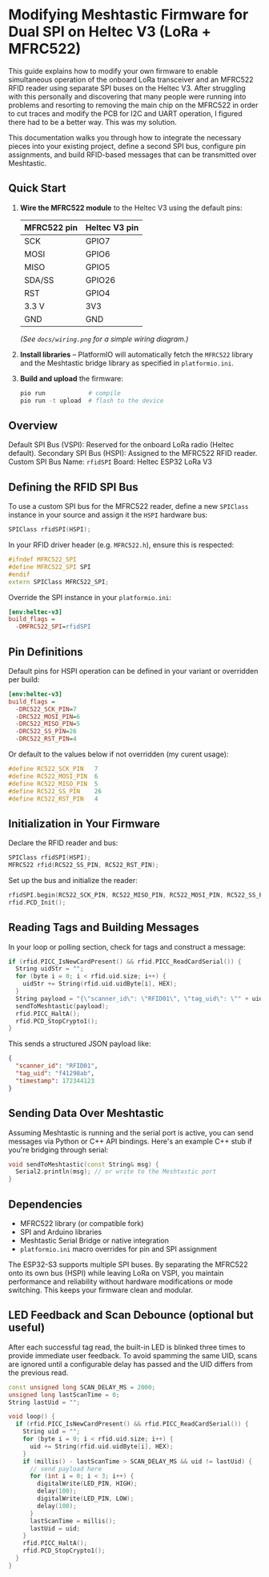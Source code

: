 # Modifying Meshtastic Firmware for Dual SPI on Heltec V3 (LoRa + MFRC522)

This guide explains how to modify your own firmware to enable simultaneous operation of the onboard LoRa transceiver and an MFRC522 RFID reader using separate SPI buses on the Heltec V3. After struggling with this personally and discovering that many people were running into problems and resorting to removing the main chip on the MFRC522 in order to cut traces and modify the PCB for I2C and UART operation, I figured there had to be a better way. This was my solution.

This documentation walks you through how to integrate the necessary pieces into your existing project, define a second SPI bus, configure pin assignments, and build RFID-based messages that can be transmitted over Meshtastic.

## Quick Start

1. **Wire the MFRC522 module** to the Heltec V3 using the default pins:

   | MFRC522 pin | Heltec V3 pin |
   |-------------|---------------|
   | SCK         | GPIO7         |
   | MOSI        | GPIO6         |
   | MISO        | GPIO5         |
   | SDA/SS      | GPIO26        |
   | RST         | GPIO4         |
   | 3.3&nbsp;V    | 3V3           |
   | GND         | GND           |

   *(See `docs/wiring.png` for a simple wiring diagram.)*

2. **Install libraries** – PlatformIO will automatically fetch the `MFRC522`
   library and the Meshtastic bridge library as specified in `platformio.ini`.

3. **Build and upload** the firmware:

   ```bash
   pio run            # compile
   pio run -t upload  # flash to the device
   ```
## Overview

Default SPI Bus (VSPI): Reserved for the onboard LoRa radio (Heltec default).
Secondary SPI Bus (HSPI): Assigned to the MFRC522 RFID reader.
Custom SPI Bus Name: `rfidSPI`
Board: Heltec ESP32 LoRa V3 

## Defining the RFID SPI Bus

To use a custom SPI bus for the MFRC522 reader, define a new `SPIClass` instance in your source and assign it the `HSPI` hardware bus:

```cpp
SPIClass rfidSPI(HSPI);
```

In your RFID driver header (e.g. `MFRC522.h`), ensure this is respected:

```cpp
#ifndef MFRC522_SPI
#define MFRC522_SPI SPI
#endif
extern SPIClass MFRC522_SPI;
```

Override the SPI instance in your `platformio.ini`:

```ini
[env:heltec-v3]
build_flags =
  -DMFRC522_SPI=rfidSPI
```

## Pin Definitions

Default pins for HSPI operation can be defined in your variant or overridden per build:

```ini
[env:heltec-v3]
build_flags =
  -DRC522_SCK_PIN=7
  -DRC522_MOSI_PIN=6
  -DRC522_MISO_PIN=5
  -DRC522_SS_PIN=26
  -DRC522_RST_PIN=4
```

Or default to the values below if not overridden (my curent usage):

```cpp
#define RC522_SCK_PIN   7
#define RC522_MOSI_PIN  6
#define RC522_MISO_PIN  5
#define RC522_SS_PIN    26
#define RC522_RST_PIN   4
```

## Initialization in Your Firmware

Declare the RFID reader and bus:

```cpp
SPIClass rfidSPI(HSPI);
MFRC522 rfid(RC522_SS_PIN, RC522_RST_PIN);
```

Set up the bus and initialize the reader:

```cpp
rfidSPI.begin(RC522_SCK_PIN, RC522_MISO_PIN, RC522_MOSI_PIN, RC522_SS_PIN);
rfid.PCD_Init();
```

## Reading Tags and Building Messages

In your loop or polling section, check for tags and construct a message:

```cpp
if (rfid.PICC_IsNewCardPresent() && rfid.PICC_ReadCardSerial()) {
  String uidStr = "";
  for (byte i = 0; i < rfid.uid.size; i++) {
    uidStr += String(rfid.uid.uidByte[i], HEX);
  }
  String payload = "{\"scanner_id\": \"RFID01\", \"tag_uid\": \"" + uidStr + "\", \"timestamp\": " + String(millis()) + "}";
  sendToMeshtastic(payload);
  rfid.PICC_HaltA();
  rfid.PCD_StopCrypto1();
}
```

This sends a structured JSON payload like:

```json
{
  "scanner_id": "RFID01",
  "tag_uid": "f41298ab",
  "timestamp": 172344123
}
```

## Sending Data Over Meshtastic

Assuming Meshtastic is running and the serial port is active, you can send messages via Python or C++ API bindings. Here's an example C++ stub if you're bridging through serial:

```cpp
void sendToMeshtastic(const String& msg) {
  Serial2.println(msg); // or write to the Meshtastic port
}
```

## Dependencies

* MFRC522 library (or compatible fork)
* SPI and Arduino libraries
* Meshtastic Serial Bridge or native integration
* `platformio.ini` macro overrides for pin and SPI assignment

The ESP32-S3 supports multiple SPI buses. By separating the MFRC522 onto its own bus (HSPI) while leaving LoRa on VSPI, you maintain performance and reliability without hardware modifications or mode switching. This keeps your firmware clean and modular.

## LED Feedback and Scan Debounce (optional but useful)

After each successful tag read, the built-in LED is blinked three times to provide immediate user feedback. To avoid spamming the same UID, scans are ignored until a configurable delay has passed and the UID differs from the previous read.

```cpp
const unsigned long SCAN_DELAY_MS = 2000;
unsigned long lastScanTime = 0;
String lastUid = "";

void loop() {
  if (rfid.PICC_IsNewCardPresent() && rfid.PICC_ReadCardSerial()) {
    String uid = "";
    for (byte i = 0; i < rfid.uid.size; i++) {
      uid += String(rfid.uid.uidByte[i], HEX);
    }
    if (millis() - lastScanTime > SCAN_DELAY_MS && uid != lastUid) {
      // send payload here
      for (int i = 0; i < 3; i++) {
        digitalWrite(LED_PIN, HIGH);
        delay(100);
        digitalWrite(LED_PIN, LOW);
        delay(100);
      }
      lastScanTime = millis();
      lastUid = uid;
    }
    rfid.PICC_HaltA();
    rfid.PCD_StopCrypto1();
  }
}
```


